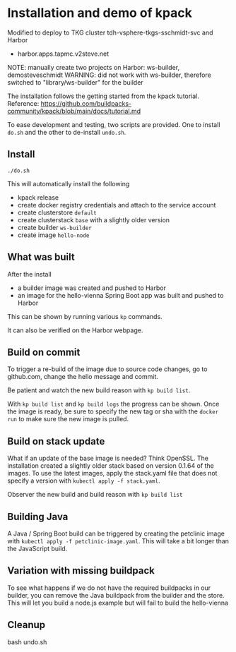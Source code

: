 # Installation and demo of kpack

Modified to deploy to TKG cluster tdh-vsphere-tkgs-sschmidt-svc and Harbor
- harbor.apps.tapmc.v2steve.net

NOTE: manually create two projects on Harbor: ws-builder, demosteveschmidt
WARNING: did not work with ws-builder, therefore switched to "library/ws-builder" for the builder

The installation follows the getting started from the kpack tutorial. Reference: https://github.com/buildpacks-community/kpack/blob/main/docs/tutorial.md

To ease development and testing, two scripts are provided. One to install `do.sh` and the other to de-install `undo.sh`.

## Install

`./do.sh` 

This will automatically install the following
- kpack release
- create docker registry credentials and attach to the service account
- create clusterstore `default`
- create clusterstack `base` with a slightly older version
- create builder `ws-builder`
- create image `hello-node`

## What was built

After the install
- a builder image was created and pushed to Harbor
- an image for the hello-vienna Spring Boot app was built and pushed to Harbor

This can be shown by running various `kp` commands.

It can also be verified on the Harbor webpage.

## Build on commit

To trigger a re-build of the image due to source code changes, go to github.com, change the hello message and commit.

Be patient and watch the new build reason with `kp build list`.

With `kp build list` and `kp build logs` the progress can be shown. Once the image is ready, be sure to specify the new tag or sha with the `docker run` to make sure the new image is pulled.

## Build on stack update

What if an update of the base image is needed? Think OpenSSL. The installation created a slightly older stack based on version 0.1.64 of the images. To use the latest images, apply the stack.yaml file that does not specify a version with `kubectl apply -f stack.yaml`.

Observer the new build and build reason with `kp build list`

## Building Java

A Java / Spring Boot build can be triggered by creating the petclinic image with `kubectl apply -f petclinic-image.yaml`. This will take a bit longer than the JavaScript build.

## Variation with missing buildpack

To see what happens if we do not have the required buildpacks in our builder, you can remove the Java buildpack from the builder and the store. This will let you build a node.js example but will fail to build the hello-vienna

## Cleanup

bash undo.sh
